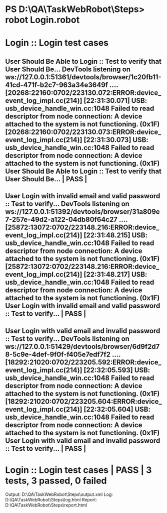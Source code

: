 PS D:\QA\TaskWebRobot\Steps> robot Login.robot
==============================================================================
Login :: Login test cases
==============================================================================
User Should Be Able to Login :: Test to verify that User Should Be...
DevTools listening on ws://127.0.0.1:51361/devtools/browser/1c20fb11-41cd-471f-b2c7-963a34e3649f
....[20268:22160:0702/223130.072:ERROR:device_event_log_impl.cc(214)] [22:31:30.071] USB: usb_device_handle_win.cc:1048 Failed to read descriptor from node connection: A device attached to the system is not functioning. (0x1F)
[20268:22160:0702/223130.073:ERROR:device_event_log_impl.cc(214)] [22:31:30.073] USB: usb_device_handle_win.cc:1048 Failed to read descriptor from node connection: A device attached to the system is not functioning. (0x1F)
User Should Be Able to Login :: Test to verify that User Should Be... | PASS |
------------------------------------------------------------------------------
User Login with invalid email and valid password :: Test to verify...
DevTools listening on ws://127.0.0.1:51392/devtools/browser/31a809e7-257e-49d2-a122-04db80f64c27
....[25872:13072:0702/223148.216:ERROR:device_event_log_impl.cc(214)] [22:31:48.215] USB: usb_device_handle_win.cc:1048 Failed to read descriptor from node connection: A device attached to the system is not functioning. (0x1F)
[25872:13072:0702/223148.216:ERROR:device_event_log_impl.cc(214)] [22:31:48.217] USB: usb_device_handle_win.cc:1048 Failed to read descriptor from node connection: A device attached to the system is not functioning. (0x1F)
User Login with invalid email and valid password :: Test to verify... | PASS |
------------------------------------------------------------------------------
User Login with valid email and invalid password :: Test to verify...
DevTools listening on ws://127.0.0.1:51429/devtools/browser/6d9f2d78-5c9e-4def-9f0f-f405e7edf7f2
....[18292:21020:0702/223205.592:ERROR:device_event_log_impl.cc(214)] [22:32:05.593] USB: usb_device_handle_win.cc:1048 Failed to read descriptor from node connection: A device attached to the system is not functioning. (0x1F)
[18292:21020:0702/223205.604:ERROR:device_event_log_impl.cc(214)] [22:32:05.604] USB: usb_device_handle_win.cc:1048 Failed to read descriptor from node connection: A device attached to the system is not functioning. (0x1F)
User Login with valid email and invalid password :: Test to verify... | PASS |
------------------------------------------------------------------------------
Login :: Login test cases                                             | PASS |
3 tests, 3 passed, 0 failed
==============================================================================
Output:  D:\QA\TaskWebRobot\Steps\output.xml
Log:     D:\QA\TaskWebRobot\Steps\log.html
Report:  D:\QA\TaskWebRobot\Steps\report.html